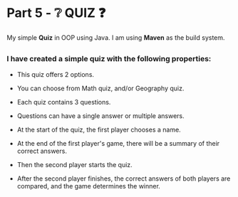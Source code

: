# Part 5 - :grey_question: QUIZ :question:	
My simple **Quiz** in OOP using Java. I am using **Maven** as the build system.

##

### I have created a simple quiz with the following properties:

- This quiz offers 2 options.
  
- You can choose from Math quiz, and/or Geography quiz.
  
- Each quiz contains 3 questions.
  
- Questions can have a single answer or multiple answers.

- At the start of the quiz, the first player chooses a name.
  
- At the end of the first player's game, there will be a summary of their correct answers.
  
- Then the second player starts the quiz.
  
- After the second player finishes, the correct answers of both players are compared, and the game determines the winner.
